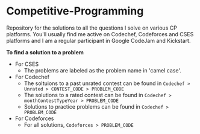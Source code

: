 # Competitive-Programming
Repository for the solutions to all the questions I solve on various CP platforms. You'll usually find me active on Codechef, Codeforces and CSES platforms and I am a regular participant in Google CodeJam and Kickstart.

**To find a solution to a problem**
- For CSES
  - The problems are labeled as the problem name in 'camel case'.
- For Codechef
  - The soltuions to a past unrated contest can be found in ```Codechef > Unrated > CONTEST_CODE > PROBLEM_CODE```
  - The solutions to a rated contest can be found in ```Codechef > monthContestTypeYear > PROBLEM_CODE```
  - Solutions to practice problems can be found in ```Codechef > PROBLEM_CODE```
- For Codeforces
  - For all solutions, ```Codeforces > PROBLEM_CODE```
